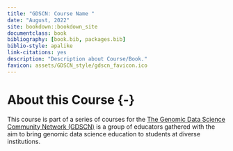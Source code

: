 ```yaml
---
title: "GDSCN: Course Name "
date: "August, 2022"
site: bookdown::bookdown_site
documentclass: book
bibliography: [book.bib, packages.bib]
biblio-style: apalike
link-citations: yes
description: "Description about Course/Book."
favicon: assets/GDSCN_style/gdscn_favicon.ico
---
```





# About this Course {-}

This course is part of a series of courses for the [The Genomic Data Science Community Network (GDSCN)](https://www.gdscn.org/home) is a group of educators gathered with the aim to bring genomic data science education to students at diverse institutions. 
